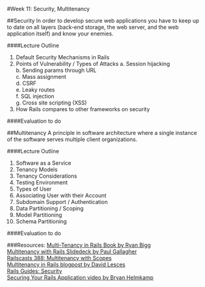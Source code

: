 #Week 11: Security, Multitenancy


##Security
 In order to develop secure web applications you have to keep up to date on all layers (back-end storage, the web server, and the web application itself) and know your enemies.


####Lecture Outline
1. Default Security Mechanisms in Rails
2. Points of Vulnerability / Types of Attacks
	a. Session hijacking<br>
	b. Sending params through URL<br>
	c. Mass assignment<br>
	d. CSRF<br>
	e. Leaky routes<br>
	f. SQL injection<br>
	g. Cross site scripting (XSS)<br>
3. How Rails compares to other frameworks on security


####Evaluation
to do


##Multitenancy
A principle in software architecture where a single instance of the software serves multiple client organizations.


####Lecture Outline
1. Software as a Service
2. Tenancy Models
3. Tenancy Considerations
4. Testing Environment
5. Types of User
6. Associating User with their Account
7. Subdomain Support / Authentication
8. Data Partitioning / Scoping
9. Model Partitioning
10. Schema Partitioning


####Evaluation
to do


###Resources:
[Multi-Tenancy in Rails Book by Ryan Bigg](https://leanpub.com/multi-tenancy-rails)<br>
[Multitenancy with Rails Slidedeck by Paul Gallagher](http://www.slideshare.net/tardate/multitenancy-with-rails)<br>
[Railscasts 388: Multitenancy with Scopes](http://railscasts.com/episodes/388-multitenancy-with-scopes)<br>
[Multitenancy in Rails blogpost by David Lesces](http://davidlesches.com/blog/multitenancy-in-rails)<br>
[Rails Guides: Security](http://guides.rubyonrails.org/security.html)<br>
[Securing Your Rails Application video by Bryan Helmkamp](http://vimeo.com/user10782831/review/63766689/c9d79accd1)<br>
